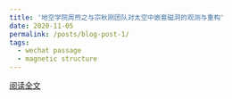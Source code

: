 ```yaml
---
title: '地空学院周煦之与宗秋刚团队对太空中嵌套磁洞的观测与重构'
date: 2020-11-05
permalink: /posts/blog-post-1/
tags:
  - wechat passage
  - magnetic structure
---
```


[阅读全文](https://mp.weixin.qq.com/s/5-D3u32jglwpDLneyPwf7Q)
